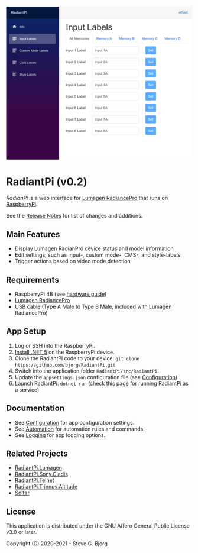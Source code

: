 ﻿![RadiantPi Input Labels](Docs/Images/InputLabels.png)

# RadiantPi (v0.2)

_RadianPi_ is a web interface for [Lumagen RadiancePro](http://www.lumagen.com/) that runs on [RaspberryPi](https://www.raspberrypi.org/).

See the [Release Notes](Docs/ReleaseNotes.md) for list of changes and additions.

## Main Features

* Display Lumagen RadianPro device status and model information
* Edit settings, such as input-, custom mode-, CMS-, and style-labels
* Trigger actions based on video mode detection

## Requirements

* RaspberryPi 4B (see [hardware guide](Docs/Hardware.md))
* [Lumagen RadiancePro](http://www.lumagen.com/)
* USB cable (Type A Male to Type B Male, included with Lumagen RadiancePro)

## App Setup

1. Log or SSH into the RaspberryPi.
1. [Install .NET 5](https://www.petecodes.co.uk/install-and-use-microsoft-dot-net-5-with-the-raspberry-pi/) on the RaspberryPi device.
1. Clone the RadiantPi code to your device: `git clone https://github.com/bjorg/RadiantPi.git`
1. Switch into the application folder `RadiantPi/src/RadiantPi`.
1. Update the `appsettings.json` configuration file (see [Configuration](Docs/Configuration.md)).
1. Launch RadiantPi: `dotnet run` (check [this page](https://thomaslevesque.com/2018/04/17/hosting-an-asp-net-core-2-application-on-a-raspberry-pi/) for running RadiantPi as a service)

## Documentation

* See [Configuration](Docs/Configuration.md) for app configuration settings.
* See [Automation](Docs/Automation.md) for automation rules and commands.
* See [Logging](Docs/Logging.md) for app logging options.

## Related Projects

* [RadiantPi.Lumagen](https://github.com/bjorg/RadiantPi.Lumagen)
* [RadiantPi.Sony.Cledis](https://github.com/bjorg/RadiantPi.Sony.Cledis)
* [RadiantPi.Telnet](https://github.com/bjorg/RadiantPi.Telnet)
* [RadiantPi.Trinnov.Altitude](https://github.com/bjorg/RadiantPi.Trinnov.Altitude)
* [Solfar](https://github.com/bjorg/Solfar)

## License

This application is distributed under the GNU Affero General Public License v3.0 or later.

Copyright (C) 2020-2021 - Steve G. Bjorg